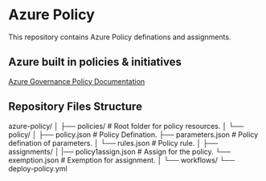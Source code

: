 # Azure Policy

This repository contains Azure Policy definations and assignments.

## Azure built in policies & initiatives

[Azure Governance Policy Documentation](https://learn.microsoft.com/en-us/azure/governance/policy/)

## Repository Files Structure

azure-policy/
│
├── policies/                   # Root folder for policy resources.
│   └── policy/
│       ├── policy.json         # Policy Defination.
        ├── parameters.json     # Policy defination of parameters.
│       └── rules.json          # Policy rule.
│
├── assignments/
│   |── policy1assign.json      # Assign for the policy.
    └── exemption.json          # Exemption for assignment.
│
└── workflows/
    └── deploy-policy.yml
